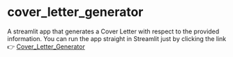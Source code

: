 # cover_letter_generator
A streamlit app that generates a Cover Letter with respect to the provided information.
You can run the app straight in Streamlit just by clicking the link 👉 [Cover_Letter_Generator](https://novaggrey-cover-letter-generator-cover-letter-generator-xxrwb8.streamlit.app/)
 
